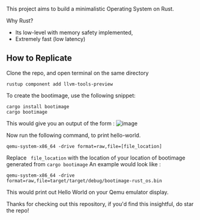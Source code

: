 This project aims to build a minimalistic Operating System on Rust.

Why Rust? 
- Its low-level with memory safety implemented,
- Extremely fast (low latency)

## How to Replicate 

Clone the repo, and open terminal on the same directory 

```
rustup component add llvm-tools-preview
```
To create the bootimage, use the following snippet: 

```
cargo install bootimage
cargo bootimage
```
This would give you an output of the form : 
![image](https://github.com/AtriChatterjee1/rust-os/assets/112633183/942dd7a5-7b91-4198-ac5f-5fa47031d045)

Now run the following command, to print hello-world.

```
qemu-system-x86_64 -drive format=raw,file=[file_location]
```
Replace ``` file_location``` with the location of your location of bootimage generated from ``` cargo bootimage ```
An example would look like : 

```
qemu-system-x86_64 -drive format=raw,file=target/target/debug/bootimage-rust_os.bin
```

This would print out Hello World on your Qemu emulator display. 

Thanks for checking out this repository, if you'd find this insightful, do star the repo!
